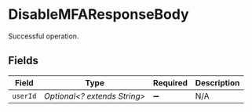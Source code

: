 # DisableMFAResponseBody

Successful operation.


## Fields

| Field                        | Type                         | Required                     | Description                  |
| ---------------------------- | ---------------------------- | ---------------------------- | ---------------------------- |
| `userId`                     | *Optional<? extends String>* | :heavy_minus_sign:           | N/A                          |